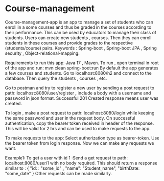 # Course-management
Course-management-app is an app to manage a set of students who can enroll in a some courses and thus be graded in the courses according to their 
performance. This can be used by educators to manage their class of students. Users can create new students , courses. Then they can enroll students
in these courses and provide grades to the respective (students/course) pairs. 
Keywords : Spring-boot , Spring-boot JPA , Spring security , Object-relational-mapping.

Requirements to run this app: Java 17 , Maven.
To run , open terminal in root of the app and run:  mvn clean spring-boot:run
By default the app generates a few courses and students. 
Go to localhost:8080/h2 and connect to the database. Then query the students , courses , etc. 

Go to postman and try to register a new user by sending a post request to path: localhost:8080/user/register , include a body with a username and 
password in json format. Successful 201 Created response means user was created.  

To login , make a post request to path: localhost:8080/login while keeping the same password and user in the request body. On successful authentication,
copy the bearer token received in header of the response. This will be valid for 2 hrs and can be used to  make requests to the app.

To make requests to the app: Select authorization type as bearer-token. Use the bearer token from login response. Now we can make any requests we want. 

Example1: To get a user with id 1 :Send a get request to path: localhost:8080/user/1 with no body required. This should return a response similar to :
{
"id: : "some_id" ,
"name": "Student_name",
"birthDate: "some_date"
}
Other requests can be made similarly. 
